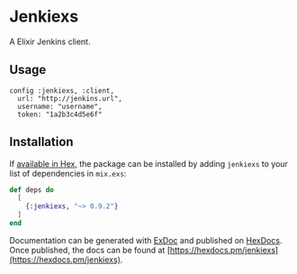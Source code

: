 # Jenkiexs

A Elixir Jenkins client.

## Usage

```config
config :jenkiexs, :client,
  url: "http://jenkins.url",
  username: "username",
  token: "1a2b3c4d5e6f"
```

## Installation

If [available in Hex](https://hex.pm/docs/publish), the package can be installed
by adding `jenkiexs` to your list of dependencies in `mix.exs`:

```elixir
def deps do
  [
    {:jenkiexs, "~> 0.9.2"}
  ]
end
```

Documentation can be generated with [ExDoc](https://github.com/elixir-lang/ex_doc)
and published on [HexDocs](https://hexdocs.pm). Once published, the docs can
be found at [https://hexdocs.pm/jenkiexs](https://hexdocs.pm/jenkiexs).
